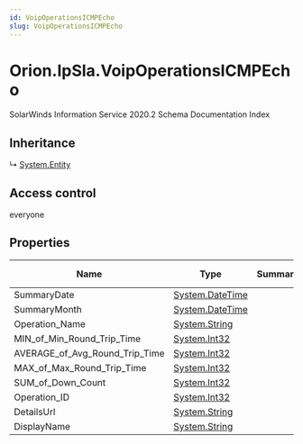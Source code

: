 ```yaml
---
id: VoipOperationsICMPEcho
slug: VoipOperationsICMPEcho
---
```


# Orion.IpSla.VoipOperationsICMPEcho

SolarWinds Information Service 2020.2 Schema Documentation Index

## Inheritance

↳ [System.Entity](./../System/Entity)

## Access control

everyone

## Properties

| Name | Type | Summary | Access Control |
| ------ | ------ | ------ | ------ |
| SummaryDate | [System.DateTime](https://docs.microsoft.com/en-us/dotnet/api/system.datetime) |  | everyone |
| SummaryMonth | [System.DateTime](https://docs.microsoft.com/en-us/dotnet/api/system.datetime) |  | everyone |
| Operation_Name | [System.String](https://docs.microsoft.com/en-us/dotnet/api/system.string) |  | everyone |
| MIN_of_Min_Round_Trip_Time | [System.Int32](https://docs.microsoft.com/en-us/dotnet/api/system.int32) |  | everyone |
| AVERAGE_of_Avg_Round_Trip_Time | [System.Int32](https://docs.microsoft.com/en-us/dotnet/api/system.int32) |  | everyone |
| MAX_of_Max_Round_Trip_Time | [System.Int32](https://docs.microsoft.com/en-us/dotnet/api/system.int32) |  | everyone |
| SUM_of_Down_Count | [System.Int32](https://docs.microsoft.com/en-us/dotnet/api/system.int32) |  | everyone |
| Operation_ID | [System.Int32](https://docs.microsoft.com/en-us/dotnet/api/system.int32) |  | everyone |
| DetailsUrl | [System.String](https://docs.microsoft.com/en-us/dotnet/api/system.string) |  | everyone |
| DisplayName | [System.String](https://docs.microsoft.com/en-us/dotnet/api/system.string) |  | everyone |


